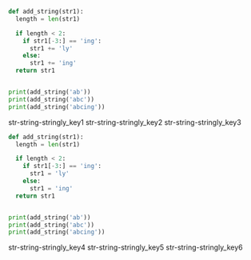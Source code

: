 ```python
def add_string(str1):
  length = len(str1)

  if length < 2:
    if str1[-3:] == 'ing':
      str1 += 'ly'
    else:
      str1 += 'ing'
  return str1


print(add_string('ab'))
print(add_string('abc'))
print(add_string('abcing'))
```
str-string-stringly_key1
str-string-stringly_key2
str-string-stringly_key3
```python
def add_string(str1):
  length = len(str1)

  if length < 2:
    if str1[-3:] == 'ing':
      str1 = 'ly'
    else:
      str1 = 'ing'
  return str1


print(add_string('ab'))
print(add_string('abc'))
print(add_string('abcing'))
```
str-string-stringly_key4
str-string-stringly_key5
str-string-stringly_key6
